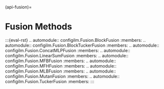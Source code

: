 (api-fusion)=
# Fusion Methods

:::{eval-rst}
.. automodule:: configilm.Fusion.BlockFusion
    :members:
.. automodule:: configilm.Fusion.BlockTuckerFusion
    :members:
.. automodule:: configilm.Fusion.ConcatMLPFusion
    :members:
.. automodule:: configilm.Fusion.LinearSumFusion
    :members:
.. automodule:: configilm.Fusion.MFBFusion
    :members:
.. automodule:: configilm.Fusion.MFHFusion
    :members:
.. automodule:: configilm.Fusion.MLBFusion
    :members:
.. automodule:: configilm.Fusion.MutanFusion
    :members:
.. automodule:: configilm.Fusion.TuckerFusion
    :members:
:::
